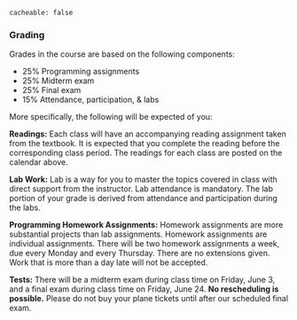 ```
cacheable: false
```

### Grading

Grades in the course are based on the following components:

* 25% Programming assignments
* 25% Midterm exam
* 25% Final exam
* 15% Attendance, participation, & labs

More specifically, the following will be expected of you:

**Readings:** Each class will have an accompanying reading assignment taken from the textbook. It is expected that you complete the reading before the corresponding class period. The readings for each class are posted on the calendar above.

**Lab Work:** Lab is a way for you to master the topics covered in class with direct support from the instructor. Lab attendance is mandatory. The lab portion of your grade is derived from attendance and participation during the labs.

**Programming Homework Assignments:** Homework assignments are more substantial projects than lab assignments. Homework assignments are individual assignments. There will be two homework assignments a week, due every Monday and every Thursday. There are no extensions given. Work that is more than a day late will not be accepted.

**Tests:** There will be a midterm exam during class time on Friday, June 3, and a final exam during class time on Friday, June 24. **No rescheduling is possible.** Please do not buy your plane tickets until after our scheduled final exam.
